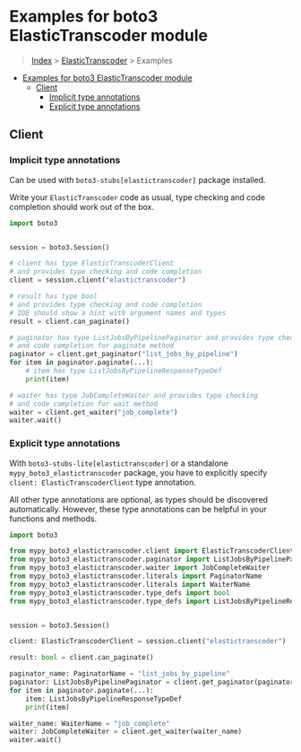 <a id="examples-for-boto3-elastictranscoder-module"></a>

# Examples for boto3 ElasticTranscoder module

> [Index](../README.md) > [ElasticTranscoder](./README.md) > Examples

- [Examples for boto3 ElasticTranscoder module](#examples-for-boto3-elastictranscoder-module)
  - [Client](#client)
    - [Implicit type annotations](#implicit-type-annotations)
    - [Explicit type annotations](#explicit-type-annotations)

<a id="client"></a>

## Client

<a id="implicit-type-annotations"></a>

### Implicit type annotations

Can be used with `boto3-stubs[elastictranscoder]` package installed.

Write your `ElasticTranscoder` code as usual, type checking and code completion
should work out of the box.

```python
import boto3


session = boto3.Session()

# client has type ElasticTranscoderClient
# and provides type checking and code completion
client = session.client("elastictranscoder")

# result has type bool
# and provides type checking and code completion
# IDE should show a hint with argument names and types
result = client.can_paginate()

# paginator has type ListJobsByPipelinePaginator and provides type checking
# and code completion for paginate method
paginator = client.get_paginator("list_jobs_by_pipeline")
for item in paginator.paginate(...):
    # item has type ListJobsByPipelineResponseTypeDef
    print(item)

# waiter has type JobCompleteWaiter and provides type checking
# and code completion for wait method
waiter = client.get_waiter("job_complete")
waiter.wait()
```

<a id="explicit-type-annotations"></a>

### Explicit type annotations

With `boto3-stubs-lite[elastictranscoder]` or a standalone
`mypy_boto3_elastictranscoder` package, you have to explicitly specify
`client: ElasticTranscoderClient` type annotation.

All other type annotations are optional, as types should be discovered
automatically. However, these type annotations can be helpful in your functions
and methods.

```python
import boto3

from mypy_boto3_elastictranscoder.client import ElasticTranscoderClient
from mypy_boto3_elastictranscoder.paginator import ListJobsByPipelinePaginator
from mypy_boto3_elastictranscoder.waiter import JobCompleteWaiter
from mypy_boto3_elastictranscoder.literals import PaginatorName
from mypy_boto3_elastictranscoder.literals import WaiterName
from mypy_boto3_elastictranscoder.type_defs import bool
from mypy_boto3_elastictranscoder.type_defs import ListJobsByPipelineResponseTypeDef


session = boto3.Session()

client: ElasticTranscoderClient = session.client("elastictranscoder")

result: bool = client.can_paginate()

paginator_name: PaginatorName = "list_jobs_by_pipeline"
paginator: ListJobsByPipelinePaginator = client.get_paginator(paginator_name)
for item in paginator.paginate(...):
    item: ListJobsByPipelineResponseTypeDef
    print(item)

waiter_name: WaiterName = "job_complete"
waiter: JobCompleteWaiter = client.get_waiter(waiter_name)
waiter.wait()
```
